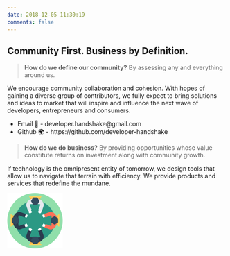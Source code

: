 ```yaml
---
date: 2018-12-05 11:30:19
comments: false
---
```


## Community First. Business by Definition.

> **How do we define our community?** By assessing any and everything around us. 

We encourage community collaboration and cohesion. With hopes of gaining a diverse group of contributors, we fully expect to bring solutions and ideas to market that will inspire and influence the next wave of developers, entrepreneurs and consumers. 

<ul class="contact-info"><li>Email 📧 - developer.handshake@gmail.com</li><li>Github 🌍 - https://github.com/developer-handshake</li></ul>


> **How do we do business?** By providing opportunities whose value constitute returns on investment along with community growth. 

If technology is the omnipresent entity of tomorrow, we design tools that allow us to navigate that terrain with efficiency. We provide products and services that redefine the mundane. 

<img class="round-table" src="https://raw.githubusercontent.com/Developer-Handshake/Developer-Handshake.github.io/org-page/img-media/reunion.png" alt="round-table" />